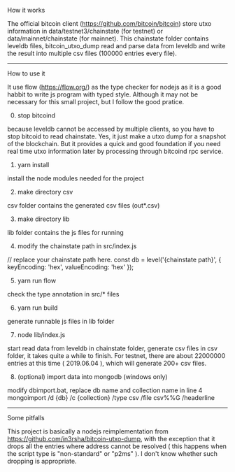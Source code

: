 
How it works

The official bitcoin client (https://github.com/bitcoin/bitcoin) store utxo information in data/testnet3/chainstate (for testnet) or data/mainnet/chainstate (for mainnet). This chainstate folder contains leveldb files, bitcoin_utxo_dump read and parse data from leveldb and write the result into multiple csv files (100000 entries every file).

------------------------------------------------------------------------------------------------------

How to use it

It use flow (https://flow.org/) as the type checker for nodejs as it is a good habbit to write js program with typed style. Although it may not be necessary for this small project, but I follow the good pratice.

0. stop bitcoind

because leveldb cannot be accessed by multiple clients, so you have to stop bitcoid to read chainstate. Yes, it just make a utxo dump for a snapshot of the blockchain. But it provides a quick and good foundation if you need real time utxo information later by processing through bitcoind rpc service.

1. yarn install

install the node modules needed for the project

2. make directory csv

csv folder contains the generated csv files (out*.csv)

3. make directory lib

lib folder contains the js files for running

4. modify the chainstate path in src/index.js

// replace your chainstate path here.
    const db = level('{chainstate path}', { keyEncoding: 'hex', valueEncoding: 'hex' });

5. yarn run flow

check the type annotation in src/* files

6. yarn run build

generate runnable js files in lib folder

7. node lib/index.js

start read data from leveldb in chainstate folder, generate csv files in csv folder, it takes quite a while to finish. For testnet, there are about 22000000 entries at this time ( 2019.06.04 ), which will generate 200+ csv files. 

8. (optional) import data into mongodb (windows only)

modify dbimport.bat, replace db name and collection name in line 4  
    mongoimport /d {db} /c {collection} /type csv /file csv\%%G /headerline 

------------------------------------------------------------------------------------------------------

Some pitfalls 

This project is basically a nodejs reimplementation from https://github.com/in3rsha/bitcoin-utxo-dump, with the exception that it drops all the entries where address cannot be resolved ( this happens when the script type is "non-standard" or "p2ms" ). I don't know whether such dropping is appropriate.







